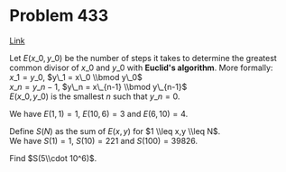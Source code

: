 # Problem 433

[Link](https://projecteuler.net/problem=433)

Let $E(x\_0, y\_0)$ be the number of steps it takes to determine the greatest common divisor of $x\_0$ and $y\_0$ with **Euclid's algorithm**. More formally:  
$x\_1 = y\_0$, $y\_1 = x\_0 \\bmod y\_0$  
$x\_n = y\_{n-1}$, $y\_n = x\_{n-1} \\bmod y\_{n-1}$  
$E(x\_0, y\_0)$ is the smallest $n$ such that $y\_n = 0$. 

We have $E(1,1) = 1$, $E(10,6) = 3$ and $E(6,10) = 4$. 

Define $S(N)$ as the sum of $E(x,y)$ for $1 \\leq x,y \\leq N$.  
We have $S(1) = 1$, $S(10) = 221$ and $S(100) = 39826$. 

Find $S(5\\cdot 10^6)$.